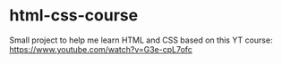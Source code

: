 # html-css-course
Small project to help me learn HTML and CSS based on this YT course: https://www.youtube.com/watch?v=G3e-cpL7ofc
